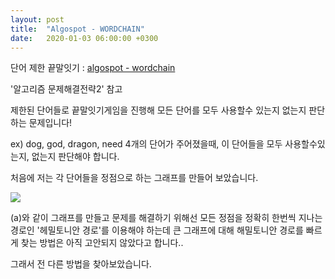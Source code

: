 ```yaml
---
layout: post
title:  "Algospot - WORDCHAIN"
date:   2020-01-03 06:00:00 +0300
---
```


단어 제한 끝말잇기 : [algospot - wordchain](https://algospot.com/judge/problem/read/WORDCHAIN)

'알고리즘 문제해결전략2' 참고

제한된 단어들로 끝말잇기게임을 진행해 모든 단어를 모두 사용할수 있는지 없는지 판단하는 문제입니다!

ex) dog, god, dragon, need 4개의 단어가 주어졌을때, 이 단어들을 모두 사용할수있는지, 없는지 판단해야 합니다.

처음에 저는 각 단어들을 정점으로 하는 그래프를 만들어 보았습니다.

![](https://jhg0406.github.io/img/2.PNG)

(a)와 같이 그래프를 만들고 문제를 해결하기 위해선 모든 정점을 정확히 한번씩 지나는 경로인 '헤밀토니안 경로'를 이용해야 하는데 큰 그래프에 대해 해밀토니안 경로를 빠르게 찾는 방법은 아직 고안되지 않았다고 합니다.. 

그래서 전 다른 방법을 찾아보았습니다.
